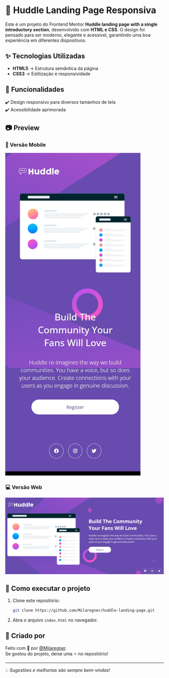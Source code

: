# 📌 Huddle Landing Page Responsiva

Este é um projeto do Frontend Mentor **Huddle landing page with a single introductory section**, desenvolvido com **HTML e CSS**. O design foi pensado para ser moderno, elegante e acessível, garantindo uma boa experiência em diferentes dispositivos.

## ✨ Tecnologias Utilizadas

- **HTML5** → Estrutura semântica da página
- **CSS3** → Estilização e responsividade

## 📌 Funcionalidades

✔️ Design responsivo para diversos tamanhos de tela   
✔️ Acessibilidade aprimorada  


## 📷 Preview

### 📱 Versão Mobile
![Versão Mobile](./src/assets/huddle-mobile.jpeg)

### 💻 Versão Web
![Versão Web](./src/assets/huddle-web.jpeg)

## 🚀 Como executar o projeto

1. Clone este repositório:
   ```bash
   git clone https://github.com/Milaregner/huddle-landing-page.git
   ```

2. Abra o arquivo `index.html` no navegador.


## 💜 Criado por

Feito com 💜 por [@Milaregner](https://github.com/Milaregner).  
Se gostou do projeto, deixe uma ⭐ no repositório!

---

💡 *Sugestões e melhorias são sempre bem-vindas!*
